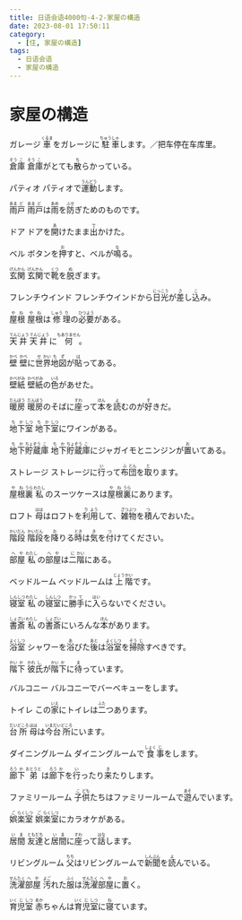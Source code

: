 ```yaml
---
title: 日语会语4000句-4-2-家屋の構造
date: 2023-08-01 17:50:11
category:
  - [住, 家屋の構造]
tags:
  - 日语会语
  - 家屋の構造 
---
```


# 家屋の構造

<ruby>ガレージ</ruby>
<ruby>車<rt>くるま</rt>をガレージに<rt></rt>駐<rt>ちゅう</rt>車<rt>しゃ</rt>します。／把车停在车库里。</ruby>

<!-- more -->

<ruby>倉<rt>そう</rt>庫<rt>こ</rt></ruby>
<ruby>倉<rt>そう</rt>庫<rt>こ</rt>がとても<rt></rt>散<rt>ち</rt>らかっている。</ruby>

<ruby>パティオ</ruby>
<ruby>パティオで<rt></rt>運<rt>うん</rt>動<rt>どう</rt>します。</ruby>

<ruby>雨<rt>あま</rt>戸<rt>ど</rt></ruby>
<ruby>雨<rt>あま</rt>戸<rt>ど</rt>は<rt></rt>雨<rt>あめ</rt>を<rt></rt>防<rt>ふせ</rt>ぎためのものです。</ruby>

<ruby>ドア</ruby>
<ruby>ドアを<rt></rt>開<rt>あ</rt>けたまま<rt></rt>出<rt>で</rt>かけた。</ruby>

<ruby>ベル</ruby>
<ruby>ボタンを<rt></rt>押<rt>お</rt>すと、ベルが<rt></rt>鳴<rt>な</rt>る。</ruby>

<ruby>玄<rt>げん</rt>関<rt>かん</rt></ruby>
<ruby>玄<rt>げん</rt>関<rt>かん</rt>で<rt></rt>靴<rt>くつ</rt>を<rt></rt>脱<rt>ぬ</rt>ぎます。</ruby>

<ruby>フレンチウインド</ruby>
<ruby>フレンチウインドから<rt></rt>日<rt>にっ</rt>光<rt>こう</rt>が<rt></rt>差<rt>さ</rt>し<rt></rt>込<rt>こ</rt>み。</ruby>

<ruby>屋<rt>や</rt>根<rt>ね</rt></ruby>
<ruby>屋<rt>や</rt>根<rt>ね</rt>は<rt></rt>修<rt>しゅう</rt>理<rt>り</rt>の<rt></rt>必<rt>ひつ</rt>要<rt>よう</rt>がある。</ruby>

<ruby>天<rt>てん</rt>井<rt>じょう</rt></ruby>
<ruby>天<rt>てん</rt>井<rt>じょう</rt>に<rt></rt>何<rt>もありません</rt>。</ruby>

<ruby>壁<rt>かべ</rt></ruby>
<ruby>壁<rt>かべ</rt>に<rt></rt>世<rt>せ</rt>界<rt>かい</rt>地<rt>ち</rt>図<rt>ず</rt>が<rt></rt>貼<rt>は</rt>ってある。</ruby>

<ruby>壁<rt>かべ</rt>紙<rt>がみ</rt></ruby>
<ruby>壁<rt>かべ</rt>紙<rt>がみ</rt>の<rt></rt>色<rt>いろ</rt>があせた。</ruby>

<ruby>暖<rt>だん</rt>房<rt>ぼう</rt></ruby>
<ruby>暖<rt>だん</rt>房<rt>ぼう</rt>のそばに<rt></rt>座<rt>すわ</rt>って<rt></rt>本<rt>ほん</rt>を<rt></rt>読<rt>よ</rt>むのが<rt></rt>好<rt>す</rt>きだ。</ruby>

<ruby>地<rt>ち</rt>下<rt>か</rt>室<rt>しつ</rt></ruby>
<ruby>地<rt>ち</rt>下<rt>か</rt>室<rt>しつ</rt>にワインがある。</ruby>

<ruby>地<rt>ち</rt>下<rt>か</rt>貯<rt>ちょ</rt>蔵<rt>ぞう</rt>庫<rt>こ</rt></ruby>
<ruby>地<rt>ち</rt>下<rt>か</rt>貯<rt>ちょ</rt>蔵<rt>ぞう</rt>庫<rt>こ</rt>にジャガイモとニンジンが<rt></rt>置<rt>お</rt>いてある。</ruby>

<ruby>ストレージ</ruby>
<ruby>ストレージに<rt></rt>行<rt>い</rt>って<rt></rt>布<rt>ふ</rt>団<rt>とん</rt>を<rt></rt>取<rt>と</rt>ります。</ruby>

<ruby>屋<rt>や</rt>根<rt>ね</rt>裏<rt>うら</rt></ruby>
<ruby>私<rt>わたし</rt>のスーツケースは<rt></rt>屋<rt>や</rt>根<rt>ね</rt>裏<rt>うら</rt>にあります。</ruby>

<ruby>ロフト</ruby>
<ruby>母<rt>はは</rt>はロフトを<rt></rt>利<rt>り</rt>用<rt>よう</rt>して、<rt></rt>雑<rt>ざつ</rt>物<rt>ぶつ</rt>を<rt></rt>積<rt>つ</rt>んでおいた。</ruby>

<ruby>階<rt>かい</rt>段<rt>だん</rt></ruby>
<ruby>階<rt>かい</rt>段<rt>だん</rt>を<rt></rt>降<rt>お</rt>りる<rt></rt>時<rt>とき</rt>は<rt></rt>気<rt>き</rt>を<rt></rt>付<rt>つ</rt>けてください。</ruby>

<ruby>部<rt>へ</rt>屋<rt>や</rt></ruby>
<ruby>私<rt>わたし</rt>の<rt></rt>部<rt>へ</rt>屋<rt>や</rt>は<rt></rt>二<rt>に</rt>階<rt>かい</rt>にある。</ruby>

<ruby>ベッドルーム</ruby>
<ruby>ベッドルームは<rt></rt>上<rt>じょう</rt>階<rt>かい</rt>です。</ruby>

<ruby>寝<rt>しん</rt>室<rt>しつ</rt></ruby>
<ruby>私<rt>わたし</rt>の<rt></rt>寝<rt>しん</rt>室<rt>しつ</rt>に<rt></rt>勝<rt>かっ</rt>手<rt>て</rt>に<rt></rt>入<rt>はい</rt>らないでください。</ruby>

<ruby>書<rt>しょ</rt>斎<rt>ざい</rt></ruby>
<ruby>私<rt>わたし</rt>の<rt></rt>書<rt>しょ</rt>斎<rt>ざい</rt>にいろんな<rt></rt>本<rt>ほん</rt>があります。</ruby>

<ruby>浴<rt>よく</rt>室<rt>しつ</rt></ruby>
<ruby>シャワーを<rt></rt>浴<rt>あ</rt>びた<rt></rt>後<rt>あと</rt>は<rt></rt>浴<rt>よく</rt>室<rt>しつ</rt>を<rt></rt>掃<rt>そう</rt>除<rt>じ</rt>すべきです。</ruby>

<ruby>階<rt>かい</rt>下<rt>か</rt></ruby>
<ruby>彼<rt>かれ</rt>氏<rt>し</rt>が<rt></rt>階<rt>かい</rt>下<rt>か</rt>に<rt></rt>待<rt>ま</rt>っています。</ruby>

<ruby>バルコニー</ruby>
<ruby>バルコニーでバーベキューをします。</ruby>

<ruby>トイレ</ruby>
<ruby>この<rt></rt>家<rt>いえ</rt>にトイレは<rt></rt>二<rt>ふた</rt>つあります。</ruby>

<ruby>台<rt>だい</rt>所<rt>どころ</rt></ruby>
<ruby>母<rt>はは</rt>は<rt></rt>今<rt>いま</rt>台<rt>だい</rt>所<rt>どころ</rt>にいます。</ruby>

<ruby>ダイニングルーム</ruby>
<ruby>ダイニングルームで<rt></rt>食<rt>しょく</rt>事<rt>じ</rt>をします。</ruby>

<ruby>廊<rt>ろう</rt>下<rt>か</rt></ruby>
<ruby>弟<rt>おとうと</rt>は<rt></rt>廊<rt>ろう</rt>下<rt>か</rt>を<rt></rt>行<rt>い</rt>ったり<rt></rt>来<rt>き</rt>たりします。</ruby>

<ruby>ファミリールーム</ruby>
<ruby>子<rt>こ</rt>供<rt>ども</rt>たちはファミリールームで<rt></rt>遊<rt>あそ</rt>んでいます。</ruby>

<ruby>娯<rt>ご</rt>楽<rt>らく</rt>室<rt>しつ</rt></ruby>
<ruby>娯<rt>ご</rt>楽<rt>らく</rt>室<rt>しつ</rt>にカラオケがある。</ruby>

<ruby>居<rt>い</rt>間<rt>ま</rt></ruby>
<ruby>友<rt>とも</rt>達<rt>だち</rt>と<rt></rt>居<rt>い</rt>間<rt>ま</rt>に<rt></rt>座<rt>すわ</rt>って<rt></rt>話<rt>はな</rt>します。</ruby>

<ruby>リビングルーム</ruby>
<ruby>父<rt>ちち</rt>はリビングルームで<rt></rt>新<rt>しん</rt>聞<rt>ぶん</rt>を<rt></rt>読<rt>よ</rt>んでいる。</ruby>

<ruby>洗<rt>せん</rt>濯<rt>たく</rt>部<rt>へ</rt>屋<rt>や</rt></ruby>
<ruby>汚<rt>よご</rt>れた<rt></rt>服<rt>ふく</rt>は<rt></rt>洗<rt>せん</rt>濯<rt>たく</rt>部<rt>へ</rt>屋<rt>や</rt>に<rt></rt>置<rt>お</rt>く。</ruby>

<ruby>育<rt>いく</rt>児<rt>じ</rt>室<rt>しつ</rt></ruby>
<ruby>赤<rt>あか</rt>ちゃんは<rt></rt>育<rt>いく</rt>児<rt>じ</rt>室<rt>しつ</rt>に<rt></rt>寝<rt>ね</rt>ています。</ruby>


